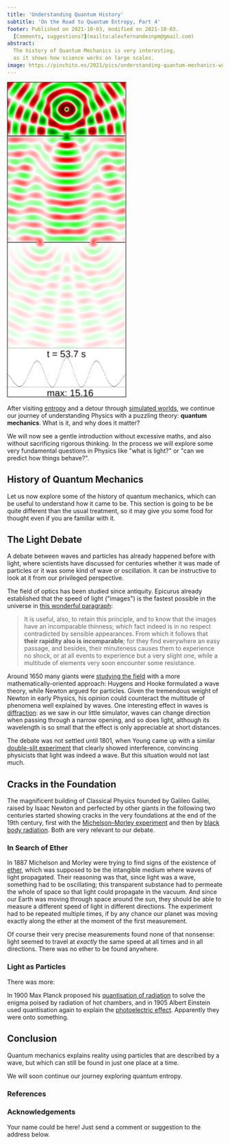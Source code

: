 ```yaml
---
title: 'Understanding Quantum History'
subtitle: 'On the Road to Quantum Entropy, Part 4'
footer: Published on 2021-10-03, modified on 2021-10-03.
  [Comments, suggestions?](mailto:alexfernandeznpm@gmail.com)
abstract:
  The history of Quantum Mechanics is very interesting,
  as it shows how science works on large scales.
image: https://pinchito.es/2021/pics/understanding-quantum-mechanics-waves.png
---
```


![The double-slit experiment with waves.](pics/understanding-quantum-mechanics-waves.png "A wave travels first past a wall with one slit and then past a second wall with two slits, causing interference. Source: the author.")

After visiting
[entropy](understanding-entropy)
and a detour through
[simulated worlds](understanding-simulation),
we continue our journey of understanding Physics with a puzzling theory:
**quantum mechanics**.
What is it, and why does it matter?

We will now see a gentle introduction without excessive maths,
and also without sacrificing rigorous thinking.
In the process we will explore some very fundamental questions in Physics
like "what is light?" or "can we predict how things behave?".

## History of Quantum Mechanics

Let us now explore some of the history of quantum mechanics,
which can be useful to understand how it came to be.
This section is going to be be quite different than the usual treatment,
so it may give you some food for thought even if you are familiar with it.

## The Light Debate

A debate between waves and particles has already happened before with light,
where scientists have discussed for centuries whether it was made of particles
or it was some kind of wave or oscillation.
It can be instructive to look at it from our privileged perspective.

The field of optics has been studied since antiquity.
Epicurus already established that the speed of light ("images")
is the fastest possible in the universe in
[this wonderful paragraph](http://www.attalus.org/old/diogenes10b.html):

> It is useful, also, to retain this principle, and to know that the images have an incomparable thinness;
> which fact indeed is in no respect contradicted by sensible appearances.
> From which it follows that **their rapidity also is incomparable**;
> for they find everywhere an easy passage, and besides,
> their minuteness causes them to experience no shock,
> or at all events to experience but a very slight one,
> while a multitude of elements very soon encounter some resistance.

Around 1650 many giants were
[studying the field](https://en.wikipedia.org/wiki/Wave%E2%80%93particle_duality#Classical_particle_and_wave_theories_of_light)
with a more mathematically-oriented approach:
Huygens and Hooke formulated a wave theory,
while Newton argued for particles.
Given the tremendous weight of Newton in early Physics,
his opinion could counteract the multitude of phenomena well explained by waves.
One interesting effect in waves is
[diffraction](https://en.wikipedia.org/wiki/Diffraction):
as we saw in our little simulator, waves can change direction when passing through a narrow opening,
and so does light, although its wavelength is so small that the effect is only appreciable at short distances.

The debate was not settled until 1801, when Young came up with a similar
[double-slit experiment](https://en.wikipedia.org/wiki/Young%27s_interference_experiment)
that clearly showed interference,
convincing physicists that light was indeed a wave.
But this situation would not last much.

## Cracks in the Foundation

The magnificent building of Classical Physics
founded by Galileo Galilei, raised by Isaac Newton
and perfected by other giants in the following two centuries
started showing cracks in the very foundations at the end of the 19th century,
first with the
[Michelson–Morley experiment](https://en.wikipedia.org/wiki/Michelson%E2%80%93Morley_experiment)
and then by
[black body radiation](https://en.wikipedia.org/wiki/Black-body_radiation).
Both are very relevant to our debate.

### In Search of Ether

In 1887 Michelson and Morley were trying to find signs of the existence of
[ether](https://en.wikipedia.org/wiki/Luminiferous_aether),
which was supposed to be the intangible medium where waves of light propagated.
Their reasoning was that, since light was a wave,
something had to be oscillating;
this transparent substance had to permeate the whole of space so that light could propagate in the vacuum.
And since our Earth was moving through space around the sun,
they should be able to measure a different speed of light in different directions.
The experiment had to be repeated multiple times,
if by any chance our planet was moving exactly along the ether at the moment of the first measurement.

Of course their very precise measurements found none of that nonsense:
light seemed to travel at _exactly_ the same speed at all times and in all directions.
There was no ether to be found anywhere.

### Light as Particles

There was more:

In 1900 Max Planck proposed his
[quantisation of radiation](https://en.wikipedia.org/wiki/Max_Planck#Black-body_radiation)
to solve the enigma poised by radiation of hot chambers,
and in 1905 Albert Einstein used quantisation again to explain the
[photoelectric effect](https://en.wikipedia.org/wiki/Photoelectric_effect).
Apparently they were onto something.

## Conclusion

Quantum mechanics explains reality using particles that are described by a wave,
but which can still be found in just one place at a time.

We will soon continue our journey exploring quantum entropy.

### References


### Acknowledgements

Your name could be here!
Just send a comment or suggestion to the address below.

